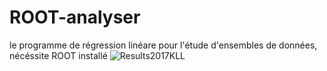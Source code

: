 # ROOT-analyser
le programme de régression linéare pour l'étude d'ensembles de données, nécéssite ROOT installé 
![Results2017KLL](https://github.com/DanmakuGecko/ROOT-analyser/assets/72706524/033ae54b-c38f-436c-89c6-d496667a799a)
